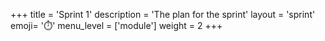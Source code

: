 +++
title = 'Sprint 1'
description = 'The plan for the sprint'
layout = 'sprint'
emoji= '⏱️'
menu_level = ['module']
weight = 2
+++



